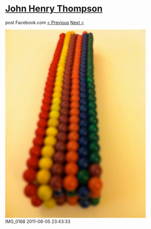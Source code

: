 # [John Henry Thompson](../README.md)
post Facebook.com
[< Previous](2011-06-06-5.md) [Next >](2011-06-05-2.md)

[![](../media/2011-06-05/Magnetic-Balls-IMG_0168.jpg)](../README.md)
IMG_0168
2011-06-05 23:43:33